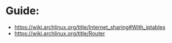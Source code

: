 # Guide:
- https://wiki.archlinux.org/title/Internet_sharing#With_iptables
- https://wiki.archlinux.org/title/Router

